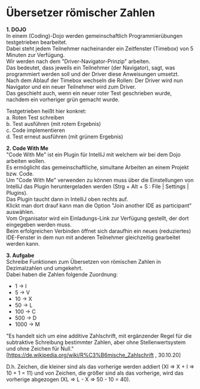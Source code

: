 # Übersetzer römischer Zahlen

**1. DOJO**<br>
In einem (Coding)-Dojo werden gemeinschaftlich Programmierübungen testgetrieben bearbeitet. <br>
Dabei steht jedem Teilnehmer nacheinander ein Zeitfenster (Timebox) von 5 Minuten zur Verfügung. <br>
Wir werden nach dem "Driver-Navigator-Prinzip" arbeiten. <br>
Das bedeutet, dass jeweils ein Teilnehmer (der Navigator), sagt, was programmiert werden soll und der Driver diese Anweisungen umsetzt. <br>
Nach dem Ablauf der Timebox wechseln die Rollen: Der Driver wird nun Navigator und ein neuer Teilnehmer wird zum Driver. <br>
Das geschieht auch, wenn ein neuer roter Test geschrieben wurde, nachdem ein vorheriger grün gemacht wurde. <br>

Testgetrieben heißt hier konkret: <br> 
a. Roten Test schreiben <br>
b. Test ausführen (mit rotem Ergebnis) <br>
c. Code implementieren <br>
d. Test erneut ausführen (mit grünem Ergebnis) <br>

**2. Code With Me** <br>
"Code With Me" ist ein Plugin für IntelliJ mit welchem wir bei dem Dojo arbeiten wollen. <br> 
Es ermöglicht das gemeinschaftliche, simultane Arbeiten an einem Projekt bzw. Code. <br>
Um "Code With Me" verwenden zu können muss über die Einstellungen von IntelliJ das Plugin heruntergeladen werden (Strg + Alt + S : File | Settings | Plugins). <br>
Das Plugin taucht dann in IntelliJ oben rechts auf. <br>
Klickt man dort drauf kann man die Option "Join another IDE as participant" auswählen. <br>
Vom Organisator wird ein Einladungs-Link zur Verfügung gestellt, der dort eingegeben werden muss. <br>
Beim erfolgreichen Verbinden öffnet sich daraufhin ein neues (reduziertes) IDE-Fenster in dem nun mit anderen Teilnehmer gleichzeitig gearbeitet werden kann. <br>

**3. Aufgabe** <br>
Schreibe Funktionen zum Übersetzen von römischen Zahlen in Dezimalzahlen und umgekehrt. <br>
Dabei haben die Zahlen folgende Zuordnung: <br>

 * 1    ->  I
 * 5    ->  V
 * 10   ->  X
 * 50   ->  L
 * 100  ->  C
 * 500  ->  D
 * 1000 ->  M
 
"Es handelt sich um eine additive Zahlschrift, mit ergänzender Regel für die subtraktive Schreibung bestimmter Zahlen, aber ohne Stellenwertsystem und ohne Zeichen für Null." [https://de.wikipedia.org/wiki/R%C3%B6mische_Zahlschrift , 30.10.20] <br>

D.h. Zeichen, die kleiner sind als das vorherige werden addiert (XI => X + I => 10 + 1 = 11) und von Zeichen, die größer sind als das vorherige, wird das vorherige abgezogen (XL => L - X => 50 - 10 = 40). <br>